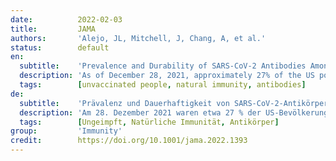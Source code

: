 ```yaml
---
date:          2022-02-03
title:         JAMA
authors:       'Alejo, JL, Mitchell, J, Chang, A, et al.'
status:        default
en:
  subtitle:    'Prevalence and Durability of SARS-CoV-2 Antibodies Among Unvaccinated US Adults by History of COVID-19'
  description: 'As of December 28, 2021, approximately 27% of the US population was unvaccinated against SARS-CoV-2, yet the prevalence of natural immunity remains unknown. Blood donor studies may have selection bias and lack clinical information. Previous COVID-19 infection is a possible surrogate for natural immunity, but 1 study suggested that 36% of COVID-recovered individuals are serologic nonresponders. Even among individuals who develop antibodies, durability of this response beyond 6 months remains unknown. We characterized natural immunity and long-term durability among unvaccinated individuals using anti–spike antibodies, the first line of defense against SARS-CoV-2. '
  tags:        [unvaccinated people, natural immunity, antibodies]
de:
  subtitle:    'Prävalenz und Dauerhaftigkeit von SARS-CoV-2-Antikörpern bei ungeimpften US-Erwachsenen nach Verlauf von COVID-19'
  description: 'Am 28. Dezember 2021 waren etwa 27 % der US-Bevölkerung nicht gegen SARS-CoV-2 geimpft, doch die Prävalenz der natürlichen Immunität ist nach wie vor unbekannt. Studien mit Blutspendern können Selektionsfehler aufweisen und es fehlen klinische Informationen. Eine frühere COVID-19-Infektion ist ein mögliches Surrogat für die natürliche Immunität, aber eine Studie deutet darauf hin, dass 36 % der COVID-geimpften Personen serologische Non-Responder sind. Selbst bei Personen, die Antikörper entwickeln, ist die Dauerhaftigkeit dieser Reaktion über 6 Monate hinaus unbekannt. Wir haben die natürliche Immunität und die langfristige Beständigkeit bei ungeimpften Personen anhand von Anti-Spike-Antikörpern, der ersten "Verteidigungslinie" gegen SARS-CoV-2, untersucht.' 
  tags:        [Ungeimpft, Natürliche Immunität, Antikörper]
group:         'Immunity'
credit:        https://doi.org/10.1001/jama.2022.1393
---
```

